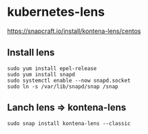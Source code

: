 # kubernetes-lens

https://snapcraft.io/install/kontena-lens/centos

## Install lens
```
sudo yum install epel-release
sudo yum install snapd
sudo systemctl enable --now snapd.socket
sudo ln -s /var/lib/snapd/snap /snap
```

## Lanch lens => kontena-lens
```
sudo snap install kontena-lens --classic
```
